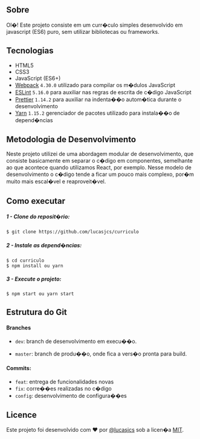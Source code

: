 ## Sobre

Ol�! Este projeto consiste em um curr�culo simples desenvolvido em javascript (ES6) puro, sem utilizar bibliotecas ou frameworks.

## Tecnologias

- HTML5
- CSS3
- JavaScript (ES6+)
- [Webpack](https://webpack.js.org/) `4.30.0` utilizado para compilar os m�dulos JavaScript
- [ESLint](https://eslint.org/) `5.16.0` para auxiliar nas regras de escrita de c�digo JavaScript
- [Prettier](https://prettier.io/) `1.14.2` para auxiliar na indenta��o autom�tica durante o desenvolvimento
- [Yarn](https://yarnpkg.com/pt-BR/) `1.15.2` gerenciador de pacotes utilizado para instala��o de depend�ncias

## Metodologia de Desenvolvimento

Neste projeto utilizei de uma abordagem modular de desenvolvimento, que consiste basicamente em separar o c�digo em componentes, semelhante ao que acontece quando utilizamos React, por exemplo. Nesse modelo de desenvolvimento o c�digo tende a ficar um pouco mais complexo, por�m muito mais escal�vel e reaproveit�vel.

## Como executar

##### 1 - Clone do reposit�rio:

```
$ git clone https://github.com/lucasjcs/curriculo
```

##### 2 - Instale as depend�ncias:

```
$ cd curriculo
$ npm install ou yarn
```

##### 3 - Execute o projeto:

```
$ npm start ou yarn start
```

## Estrutura do Git

#### Branches

- `dev`: branch de desenvolvimento em execu��o.

- `master`: branch de produ��o, onde fica a vers�o pronta para build.

#### Commits:

- `feat`: entrega de funcionalidades novas
- `fix`: corre��es realizadas no c�digo
- `config`: desenvolvimento de configura��es

## Licence

Este projeto foi desenvolvido com :heart: por [@lucasjcs](https://github.com/lucasjcs) sob a licen�a [MIT](https://opensource.org/licenses/MIT).

